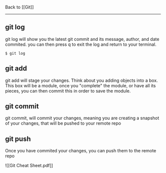 Back to [[Git]]
***
## git log
git log will show you the latest git commit and its message, author, and date commited. you can then press q to exit the log and return to your terminal.
```
$ git log
```

## git add
git add will stage your changes. Think about you adding objects into a box. This box will be a module, once you "complete" the module, or have all its pieces, you can then commit this in order to save the module.
## git commit
git commit, will commit your changes, meaning you are creating a snapshot of your changes, that will be pushed to your remote repo

## git push
Once you have commited your changes, you can push them to the remote repo


![[Git Cheat Sheet.pdf]]
